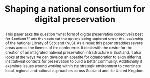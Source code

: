 ---
abstract: "This paper asks the question “what form of digital preservation collective
  is best for Scotland?” and then sets out the options being explored under the leadership
  of the National Library of Scotland (NLS). As a result this paper straddles several
  areas across the themes of the conference. It deals with the desire for the creation
  of an integrated national preservation infrastructure in Scotland. It also looks
  at the ways we can develop an appetite for collaboration to align differing institutional
  contexts for preservation to build a better community. Additionally it examines
  issues around working within the strategic environment to coordinate local, regional
  and national approaches across Scotland and the United Kingdom. \n"
creators:
- Mead, Darryl
date: null
document_url: https://services.phaidra.univie.ac.at/api/object/o:378121/download
grand_parent: iPRES
institutions: []
keywords:
- scotland
- national library of scotland
- digital preservation coalition building
landing_page_url: https://phaidra.univie.ac.at/o:378121
language: eng
layout: publication
license: CC BY-NC-SA 3.0 AT
notes_url: null
parent: iPRES 2014
publication_type: paper
size: 66240
slides_url: null
source_name: iPRES
title: Shaping a national consortium for digital preservation
year: 2014
---